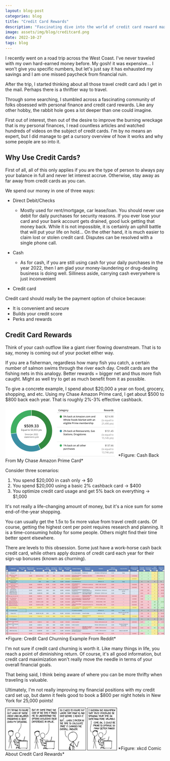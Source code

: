```yaml
---
layout: blog-post
categories: blog
title: "Credit Card Rewards"
description: "Fascinating dive into the world of credit card reward maximization"
image: assets/img/blog/creditcard.png
date: 2022-10-27
tags: blog
---
```


I recently went on a road trip across the West Coast. I've never traveled with my own hard-earned money before. My gosh! it was expensive... I won't give you specific numbers, but let's just say it has exhausted my savings and I am one missed paycheck from financial ruin. 

After the trip, I started thinking about all those travel credit card ads I get in the mail. Perhaps there is a thriftier way to travel.

Through some searching, I stumbled across a fascinating community of folks obsessed with personal finance and credit card rewards. Like any other hobby, the rabbit hole goes a lot deeper than one could imagine.

First out of interest, then out of the desire to improve the burning wreckage that is my personal finances, I read countless articles and watched hundreds of videos on the subject of credit cards. I'm by no means an expert, but I did manage to get a cursory overview of how it works and why some people are so into it.

## Why Use Credit Cards? 

First of all, all of this only applies if you are the type of person to always pay your balance in full and never let interest accrue. Otherwise, stay away as far away from credit cards as you can. 

We spend our money in one of three ways:

* Direct Debit/Checks
  * Mostly used for rent/mortgage, car lease/loan. You should never use debit for daily purchases for security reasons. If you ever lose your card and your bank account gets drained, good luck getting that money back. While it is not impossible, it is certainly an uphill battle that will put your life on hold... On the other hand, it is much easier to claim lost or stolen credit card. Disputes can be resolved with a single phone call.

* Cash
  * As for cash, if you are still using cash for your daily purchases in the year 2022, then I am glad your money-laundering or drug-dealing business is doing well. Silliness aside, carrying cash everywhere is just inconvenient

* Credit card

Credit card should really be the payment option of choice because: 

* It is convenient and secure
* Builds your credit score
* Perks and rewards



## Credit Card Rewards

Think of your cash outflow like a giant river flowing downstream. That is to say, money is coming out of your pocket either way.

If you are a fisherman, regardless how many fish you catch, a certain number of salmon swims through the river each day. Credit cards are the fishing nets in this analogy. Better rewards = bigger net and thus more fish caught. Might as well try to get as much benefit from it as possible. 

To give a concrete example, I spend about $20,000 a year on food, grocery, shopping, and etc. Using my Chase Amazon Prime card, I get about $500 to $800 back each year. That is roughly 2%-3% effective cashback. 

<img src="/assets/img/blog/creditcard1.png" style="width:70%;"/> 
*Figure: Cash Back From My Chase Amazon Prime Card*

Consider three scenarios:

1. You spend $20,000 in cash only -> $0
2. You spend $20,000 using a basic 2% cashback card -> $400
3. You optimize credit card usage and get 5% back on everything -> $1,000

It's not really a life-changing amount of money, but it's a nice sum for some end-of-the-year shopping.

You can usually get the 1.5x to 5x more value from travel credit cards. Of course, getting the highest cent per point requires research and planning. It is a time-consuming hobby for some people. Others might find their time better spent elsewhere. 

There are levels to this obsession. Some just have a work-horse cash back credit card, while others apply dozens of credit card each year for their sign-up bonuses (known as churning).

<img src="/assets/img/blog/creditcard3.png" style="width:100%;"/> 
*Figure: Credit Card Churning Example From Reddit*

I'm not sure if credit card churning is worth it. Like many things in life, you reach a point of diminishing return. Of course, it's all good information, but credit card maximization won't really move the needle in terms of your overall financial goals.

That being said, I think being aware of where you can be more thrifty when traveling is valuable.

Ultimately, I'm not really improving my financial positions with my credit card set up, but damn it feels good to book a $800 per night hotels in New York for 25,000 points!

<img src="/assets/img/blog/creditcard4.png" style="width:70%;"/> 
*Figure: xkcd Comic About Credit Card Rewards*

